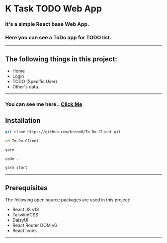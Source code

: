 # K Task TODO Web App

### It's a simple React base Web App.

### Here you can see a ToDo app for TODO list.

---

## The following things in this project:

- Home
- Login
- TODO (Specific User)
- Other's data.

---

### You can see me here.. [Click Me](https://k-task-todo.web.app/)

## Installation

```bash
git clone https://github.com/kiron0/To-Do-Client.git
```

```bash
cd To-Do-Client
```

```bash
yarn
```

```bash
code .
```

```bash
yarn start
```

---

## Prerequisites

The following open source packages are used in this project:

- React JS v18
- TailwindCSS
- DaisyUI
- React Router DOM v6
- React Icons

---
